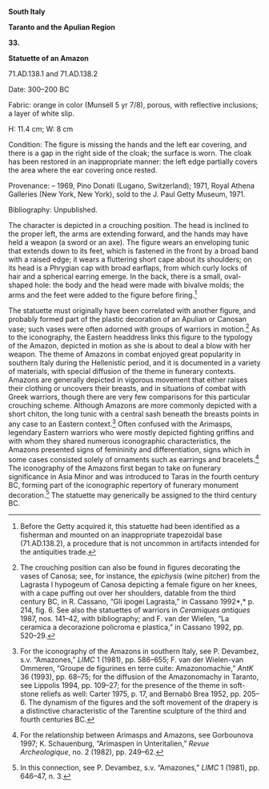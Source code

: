 **South Italy**

**Taranto and the Apulian Region**

**33.**

**Statuette of an Amazon**

71.AD.138.1 and 71.AD.138.2

<span class="smcaps">Date: 300–200</span> BC

<span class="smcaps">Fabric</span>: orange in color
(Munsell 5 yr 7/8), porous, with reflective inclusions; a layer of white
slip.

H: 11.4 cm; W: 8 cm

<span class="smcaps">Condition:</span> The figure is
missing the hands and the left ear covering, and there is a gap in the
right side of the cloak; the surface is worn. The cloak has been
restored in an inappropriate manner: the left edge partially covers the
area where the ear covering once rested.

<span class="smcaps">Provenance</span>: – 1969, Pino
Donati (Lugano, Switzerland); 1971, Royal Athena Galleries (New York,
New York), sold to the J. Paul Getty Museum, 1971.

<span class="smcaps">Bibliography:</span> Unpublished.

The character is depicted in a crouching position. The head is inclined
to the proper left, the arms are extending forward, and the hands may
have held a weapon (a sword or an axe). The figure wears an enveloping
tunic that extends down to its feet, which is fastened in the front by a
broad band with a raised edge; it wears a fluttering short cape about
its shoulders; on its head is a Phrygian cap with broad earflaps, from
which curly locks of hair and a spherical earring emerge. In the back,
there is a small, oval-shaped hole: the body and the head were made with
bivalve molds; the arms and the feet were added to the figure before
firing.[^1]

The statuette must originally have been correlated with another figure,
and probably formed part of the plastic decoration of an Apulian or
Canosan vase; such vases were often adorned with groups of warriors in
motion.[^2] As to the iconography, the Eastern headdress links this
figure to the typology of the Amazon, depicted in motion as she is about
to deal a blow with her weapon. The theme of Amazons in combat enjoyed
great popularity in southern Italy during the Hellenistic period, and it
is documented in a variety of materials, with special diffusion of the
theme in funerary contexts. Amazons are generally depicted in vigorous
movement that either raises their clothing or uncovers their breasts,
and in situations of combat with Greek warriors, though there are very
few comparisons for this particular crouching scheme. Although Amazons
are more commonly depicted with a short chiton, the long tunic with a
central sash beneath the breasts points in any case to an Eastern
context.[^3] Often confused with the Arimasps, legendary Eastern
warriors who were mostly depicted fighting griffins and with whom they
shared numerous iconographic characteristics, the Amazons presented
signs of femininity and differentiation, signs which in some cases
consisted solely of ornaments such as earrings and bracelets.[^4] The
iconography of the Amazons first began to take on funerary significance
in Asia Minor and was introduced to Taras in the fourth century <span
class="smcaps">BC</span>, forming part of the
iconographic repertory of funerary monument decoration.[^5] The
statuette may generically be assigned to the third century <span
class="smcaps">BC.</span>

[^1]: Before the Getty acquired it, this statuette had been identified
    as a fisherman and mounted on an inappropriate trapezoidal base
    (71.AD.138.2), a procedure that is not uncommon in artifacts
    intended for the antiquities trade.

[^2]: The crouching position can also be found in figures decorating the
    vases of Canosa; see, for instance, the *epichysis* (wine pitcher)
    from the Lagrasta I hypogeum of Canosa depicting a female figure on
    her knees, with a cape puffing out over her shoulders, datable from
    the third century <span class="smcaps">BC</span>,
    in R. Cassano, “Gli ipogei Lagrasta,” in <span
    class="smcaps">Cassano</span> 1992*,* p. 214, fig.
    6. See also the statuettes of warriors in <span
    class="smcaps">*Ceramiques antiques* 1987,</span>
    nos. 141–42, with bibliography; and F. van der Wielen, “La ceramica
    a decorazione policroma e plastica,” in <span
    class="smcaps">Cassano</span> 1992, pp. 520–29.

[^3]: For the iconography of the Amazons in southern Italy, see P.
    Devambez, s.v. “Amazones,” *LIMC* 1 (1981), pp. 586–655; F. van der
    Wielen-van Ommeren, “Groupe de figurines en terre cuite:
    Amazonomachie,” *AntK* 36 (1993), pp. 68–75; for the diffusion of
    the Amazonomachy in Taranto, see <span
    class="smcaps">Lippolis 1994</span>, pp. 109–27;
    for the presence of the theme in soft-stone reliefs as well: <span
    class="smcaps">Carter</span> 1975, p. 17, and
    <span class="smcaps">Bernabò Brea</span> 1952, pp.
    205–6. The dynamism of the figures and the soft movement of the
    drapery is a distinctive characteristic of the Tarentine sculpture
    of the third and fourth centuries <span
    class="smcaps">BC.</span>

[^4]: For the relationship between Arimasps and Amazons, see <span
    class="smcaps">Gorbounova</span> 1997; K.
    Schauenburg, “Arimaspen in Unteritalien,” *Revue Archeologique*, no.
    2 (1982), pp. 249–62.

[^5]: In this connection, see P. Devambez, s.v. “Amazones,” *LIMC* 1
    (1981), pp. 646–47<span class="smcaps">,</span> n.
    3.

